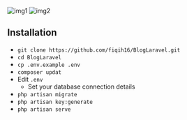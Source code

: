 ![img1](https://user-images.githubusercontent.com/75507906/123380554-c96d9480-d5b9-11eb-831f-ebfee9dd377a.png) ![img2](https://user-images.githubusercontent.com/75507906/123380684-f0c46180-d5b9-11eb-9ec4-41eb91080ff8.png)

## Installation

- `git clone https://github.com/fiqih16/BlogLaravel.git`
- `cd BlogLaravel`
- `cp .env.example .env`
- `composer updat`
- Edit `.env` 
    - Set your database connection details
- `php artisan migrate`
- `php artisan key:generate`
- `php artisan serve`
